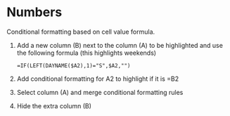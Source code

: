 # Numbers

Conditional formatting based on cell value formula.

1. Add a new column (B) next to the column (A) to be highlighted and use the following formula (this highlights weekends)

   ```numbers
   =IF(LEFT(DAYNAME($A2),1)="S",$A2,"")
   ```

2. Add conditional formatting for A2 to highlight if it is =B2
3. Select column (A) and merge conditional formatting rules
4. Hide the extra column (B)
